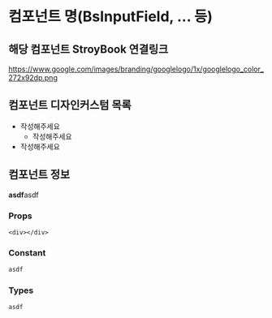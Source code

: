 # 컴포넌트 명(BsInputField, ... 등)

## 해당 컴포넌트 StroyBook 연결링크

https://www.google.com/images/branding/googlelogo/1x/googlelogo_color_272x92dp.png

## 컴포넌트 디자인커스텀 목록

- 작성해주세요
  - 작성해주세요
- 작성해주세요

## 컴포넌트 정보

**asdf**asdf

### Props

```Props
<div></div>
```

### Constant

```/src/constants/BsInputField.ts
asdf
```

### Types

```/src/constants/BsInputField/index.type.ts
asdf
```
